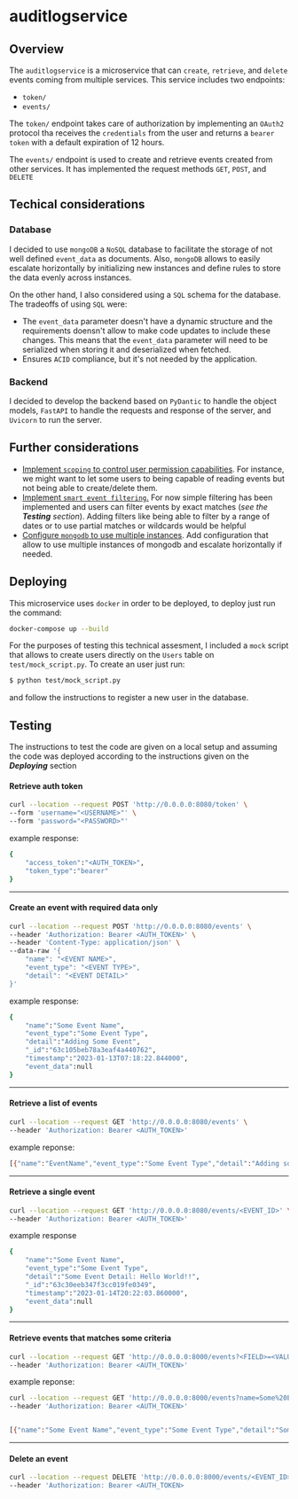 # auditlogservice

## Overview
The `auditlogservice` is a microservice that can `create`, `retrieve`, and `delete` events coming from multiple services. This service includes two endpoints:

- `token/`
- `events/`

The `token/` endpoint takes care of authorization by implementing an `OAuth2` protocol tha receives the `credentials` from the user and returns a `bearer token` with a default expiration of 12 hours. 

The `events/` endpoint is used to create and retrieve events created from other services. It has implemented the request methods `GET`, `POST`, and `DELETE`

## Techical considerations

### Database
I decided to use `mongoDB` a `NoSQL` database to facilitate the storage of not well defined `event_data` as documents. Also, `mongoDB` allows to easily escalate horizontally by initializing new instances and define rules to store the data evenly across instances.

On the other hand, I also considered using a `SQL` schema for the database. The tradeoffs of using `SQL` were:

* The `event_data` parameter doesn't have a dynamic structure and the requirements doensn't allow to make code updates to include these changes. This means that the `event_data` parameter will need to be serialized when storing it and deserialized when fetched.
* Ensures `ACID` compliance, but it's not needed by the application.

### Backend
I decided to develop the backend based on `PyDantic` to handle the object models, `FastAPI` to handle the requests and response of the server, and `Uvicorn` to run the server.


## Further considerations

* <ins>Implement `scoping` to control user permission capabilities</ins>. For instance, we might want to let some users to being capable of reading events but not being able to create/delete them.
* <ins>Implement `smart event filtering`.</ins> For now simple filtering has been implemented and users can filter events by exact matches (*see the ***Testing*** section*). Adding filters like being able to filter by a range of dates or to use partial matches or wildcards would be helpful
* <ins>Configure `mongodb` to use multiple instances</ins>. Add configuration that allow to use multiple instances of mongodb and escalate horizontally if needed.


## Deploying
This microservice uses `docker` in order to be deployed, to deploy just run the command:
```bash
docker-compose up --build
```
For the purposes of testing this technical assesment, I included a `mock` script that allows to create users directly on the `Users` table on `test/mock_script.py`. To create an user just run:

```bash
$ python test/mock_script.py
```
and follow the instructions to register a new user in the database.

## Testing

The instructions to test the code are given on a local setup and assuming the code was deployed according to the instructions given on the ***Deploying*** section
#### Retrieve auth token

```bash
curl --location --request POST 'http://0.0.0.0:8080/token' \
--form 'username="<USERNAME>"' \
--form 'password="<PASSWORD>"'
```

example response:
```bash
{
    "access_token":"<AUTH_TOKEN>",
    "token_type":"bearer"
}
```
----
#### Create an event with required data only
```bash
curl --location --request POST 'http://0.0.0.0:8080/events' \
--header 'Authorization: Bearer <AUTH_TOKEN>' \
--header 'Content-Type: application/json' \
--data-raw '{
    "name": "<EVENT NAME>",
    "event_type": "<EVENT TYPE>",
    "detail": "<EVENT DETAIL>"
}'
```

example response:
```bash
{
    "name":"Some Event Name",
    "event_type":"Some Event Type",
    "detail":"Adding Some Event",
    "_id":"63c105beb78a3eaf4a440762",
    "timestamp":"2023-01-13T07:18:22.844000",
    "event_data":null
}  
```
 ----
#### Retrieve a list of events
  
```bash
curl --location --request GET 'http://0.0.0.0:8080/events' \
--header 'Authorization: Bearer <AUTH_TOKEN>'
```

example reponse:
```bash
[{"name":"EventName","event_type":"Some Event Type","detail":"Adding some Event","_id":"63c0a7f835205566abc6ee0e","timestamp":"2023-01-13T00:38:16.555000","event_data":null},{"name":"EventName","event_type":"Some Event Type","detail":"Adding some Event","_id":"63c0ee5fe84e0b8634928574","timestamp":"2023-01-13T05:38:39.148000","event_data":null},{"name":"EventName3","event_type":"Some Event Type","detail":"Adding some Event","_id":"63c0ee6be84e0b8634928575","timestamp":"2023-01-13T05:38:51.729000","event_data":null}]
```
----
#### Retrieve a single event


```bash
curl --location --request GET 'http://0.0.0.0:8080/events/<EVENT_ID>' \
--header 'Authorization: Bearer <AUTH_TOKEN>'
```

example response
```bash
{
    "name":"Some Event Name",
    "event_type":"Some Event Type",
    "detail":"Some Event Detail: Hello World!!",
    "_id":"63c30eeb347f3cc019fe0349",
    "timestamp":"2023-01-14T20:22:03.860000",
    "event_data":null
}
```
----
#### Retrieve events that matches some criteria

```bash
curl --location --request GET 'http://0.0.0.0:8000/events?<FIELD>=<VALUE>' \
--header 'Authorization: Bearer <AUTH_TOKEN>'
```

example reponse:
```bash
curl --location --request GET 'http://0.0.0.0:8000/events?name=Some%20Event%20Name' \
--header 'Authorization: Bearer <AUTH_TOKEN>'


[{"name":"Some Event Name","event_type":"Some Event Type","detail":"Some Event Detail: Hello World!!","_id":"63c30eeb347f3cc019fe0349","timestamp":"2023-01-14T20:22:03.860000","event_data":null},{"name":"Some Event Name","event_type":"Some Event Type","detail":"Some Event Detail: Hello World!!","_id":"63c31048dee01b66b00b60a3","timestamp":"2023-01-14T20:27:52.873000","event_data":null}]
```
----
#### Delete an event

```bash
curl --location --request DELETE 'http://0.0.0.0:8000/events/<EVENT_ID>' \
--header 'Authorization: Bearer <AUTH_TOKEN>

```
